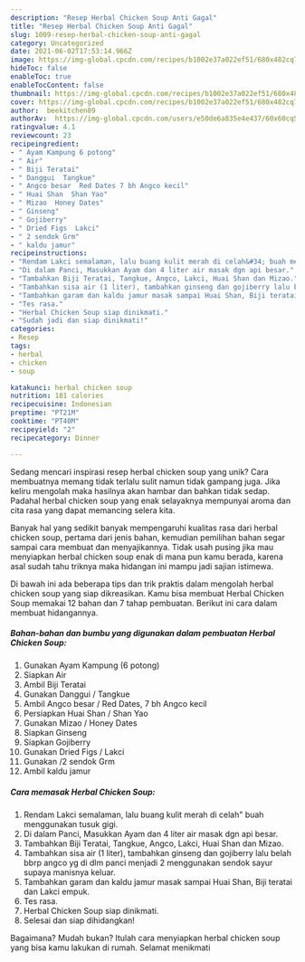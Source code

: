 ```yaml
---
description: "Resep Herbal Chicken Soup Anti Gagal"
title: "Resep Herbal Chicken Soup Anti Gagal"
slug: 1009-resep-herbal-chicken-soup-anti-gagal
category: Uncategorized
date: 2021-06-02T17:53:14.966Z
image: https://img-global.cpcdn.com/recipes/b1002e37a022ef51/680x482cq70/herbal-chicken-soup-foto-resep-utama.jpg
hideToc: false
enableToc: true
enableTocContent: false
thumbnail: https://img-global.cpcdn.com/recipes/b1002e37a022ef51/680x482cq70/herbal-chicken-soup-foto-resep-utama.jpg
cover: https://img-global.cpcdn.com/recipes/b1002e37a022ef51/680x482cq70/herbal-chicken-soup-foto-resep-utama.jpg
author:  beekitchen89
authorAv:  https://img-global.cpcdn.com/users/e50de6a835e4e437/60x60cq50/avatar.jpg
ratingvalue: 4.1
reviewcount: 23
recipeingredient:
- " Ayam Kampung 6 potong"
- " Air"
- " Biji Teratai"
- " Danggui  Tangkue"
- " Angco besar  Red Dates 7 bh Angco kecil"
- " Huai Shan  Shan Yao"
- " Mizao  Honey Dates"
- " Ginseng"
- " Gojiberry"
- " Dried Figs  Lakci"
- " 2 sendok Grm"
- " kaldu jamur"
recipeinstructions:
- "Rendam Lakci semalaman, lalu buang kulit merah di celah&#34; buah menggunakan tusuk gigi."
- "Di dalam Panci, Masukkan Ayam dan 4 liter air masak dgn api besar."
- "Tambahkan Biji Teratai, Tangkue, Angco, Lakci, Huai Shan dan Mizao."
- "Tambahkan sisa air (1 liter), tambahkan ginseng dan gojiberry lalu belah bbrp angco yg di dlm panci menjadi 2 menggunakan sendok sayur supaya manisnya keluar."
- "Tambahkan garam dan kaldu jamur masak sampai Huai Shan, Biji teratai dan Lakci empuk."
- "Tes rasa."
- "Herbal Chicken Soup siap dinikmati."
- "Sudah jadi dan siap dinikmati!"
categories:
- Resep
tags:
- herbal
- chicken
- soup

katakunci: herbal chicken soup 
nutrition: 181 calories
recipecuisine: Indonesian
preptime: "PT21M"
cooktime: "PT40M"
recipeyield: "2"
recipecategory: Dinner

---
```



Sedang mencari inspirasi resep herbal chicken soup yang unik? Cara membuatnya memang tidak terlalu sulit namun tidak gampang juga. Jika keliru mengolah maka hasilnya akan hambar dan bahkan tidak sedap. Padahal herbal chicken soup yang enak selayaknya mempunyai aroma dan cita rasa yang dapat memancing selera kita.




Banyak hal yang sedikit banyak mempengaruhi kualitas rasa dari herbal chicken soup, pertama dari jenis bahan, kemudian pemilihan bahan segar sampai cara membuat dan menyajikannya. Tidak usah pusing jika mau menyiapkan herbal chicken soup enak di mana pun kamu berada, karena asal sudah tahu triknya maka hidangan ini mampu jadi sajian istimewa.


Di bawah ini ada beberapa tips dan trik praktis dalam mengolah herbal chicken soup yang siap dikreasikan. Kamu bisa membuat Herbal Chicken Soup memakai 12 bahan dan 7 tahap pembuatan. Berikut ini cara dalam membuat hidangannya.

<!--inarticleads1-->

##### Bahan-bahan dan bumbu yang digunakan dalam pembuatan Herbal Chicken Soup:

1. Gunakan  Ayam Kampung (6 potong)
1. Siapkan  Air
1. Ambil  Biji Teratai
1. Gunakan  Danggui / Tangkue
1. Ambil  Angco besar / Red Dates, 7 bh Angco kecil
1. Persiapkan  Huai Shan / Shan Yao
1. Gunakan  Mizao / Honey Dates
1. Siapkan  Ginseng
1. Siapkan  Gojiberry
1. Gunakan  Dried Figs / Lakci
1. Gunakan  /2 sendok Grm
1. Ambil  kaldu jamur




<!--inarticleads2-->

##### Cara memasak Herbal Chicken Soup:

1. Rendam Lakci semalaman, lalu buang kulit merah di celah&#34; buah menggunakan tusuk gigi.
1. Di dalam Panci, Masukkan Ayam dan 4 liter air masak dgn api besar.
1. Tambahkan Biji Teratai, Tangkue, Angco, Lakci, Huai Shan dan Mizao.
1. Tambahkan sisa air (1 liter), tambahkan ginseng dan gojiberry lalu belah bbrp angco yg di dlm panci menjadi 2 menggunakan sendok sayur supaya manisnya keluar.
1. Tambahkan garam dan kaldu jamur masak sampai Huai Shan, Biji teratai dan Lakci empuk.
1. Tes rasa.
1. Herbal Chicken Soup siap dinikmati.
1. Selesai dan siap dihidangkan!



Bagaimana? Mudah bukan? Itulah cara menyiapkan herbal chicken soup yang bisa kamu lakukan di rumah. Selamat menikmati
